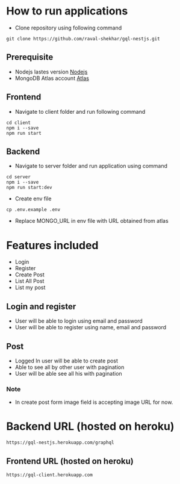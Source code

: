 # How to run applications
- Clone repository using following command
```
git clone https://github.com/raval-shekhar/gql-nestjs.git
```
## Prerequisite
  - Nodejs lastes version [Nodejs](https://nodejs.org/en/)
  - MongoDB Atlas account [Atlas](https://account.mongodb.com/account/login)
## Frontend
- Navigate to client folder and run following command
```
cd client
npm i --save
npm run start
```

## Backend
- Navigate to server folder and run application using command
```
cd server
npm i --save
npm run start:dev
```
- Create env file
```
cp .env.example .env
```
- Replace MONGO_URL in env file with URL obtained from atlas

# Features included
 * Login
 * Register
 * Create Post
 * List All Post
 * List my post

## Login and register
 - User will be able to login using email and password
 - User will be able to register using name, email and password

## Post
 - Logged In user will be able to create post
 - Able to see all by other user with pagination
 - User will be able see all his with pagination

### Note
  - In create post form image field is accepting image URL for now.

# Backend URL (hosted on heroku)
```
https://gql-nestjs.herokuapp.com/graphql
```
## Frontend URL (hosted on heroku)

```
https://gql-client.herokuapp.com
```